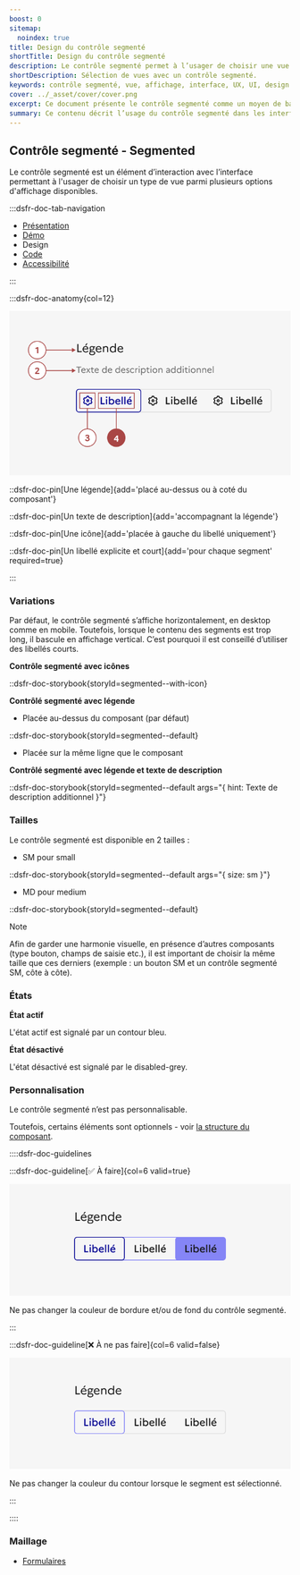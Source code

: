```yaml
---
boost: 0
sitemap:
  noindex: true
title: Design du contrôle segmenté
shortTitle: Design du contrôle segmenté
description: Le contrôle segmenté permet à l’usager de choisir une vue parmi plusieurs options d’affichage disponibles dans une interface.
shortDescription: Sélection de vues avec un contrôle segmenté.
keywords: contrôle segmenté, vue, affichage, interface, UX, UI, design system, libellé, navigation, accessibilité
cover: ../_asset/cover/cover.png
excerpt: Ce document présente le contrôle segmenté comme un moyen de basculer entre différentes vues d’un même contenu tout en assurant clarté et cohérence dans l’interface.
summary: Ce contenu décrit l’usage du contrôle segmenté dans les interfaces pour permettre à l’usager de basculer entre plusieurs types d’affichage d’un même contenu, comme une vue en liste ou en carte. Il insiste sur les bonnes pratiques à respecter telles que la limitation du nombre de segments, la nécessité d’un libellé clair pour chaque option et l’obligation d’une valeur par défaut. Ce guide s’adresse aux concepteurs et développeurs souhaitant garantir une navigation fluide, explicite et accessible.
---
```


## Contrôle segmenté - Segmented

Le contrôle segmenté est un élément d’interaction avec l’interface permettant à l'usager de choisir un type de vue parmi plusieurs options d'affichage disponibles.

:::dsfr-doc-tab-navigation

- [Présentation](../index.md)
- [Démo](../demo/index.md)
- Design
- [Code](../code/index.md)
- [Accessibilité](../accessibility/index.md)

:::

:::dsfr-doc-anatomy{col=12}

![Anatomie du contrôle segmenté](../_asset/anatomy/anatomy-1.png)

::dsfr-doc-pin[Une légende]{add='placé au-dessus ou à coté du composant'}

::dsfr-doc-pin[Un texte de description]{add='accompagnant la légende'}

::dsfr-doc-pin[Une icône]{add='placée à gauche du libellé uniquement'}

::dsfr-doc-pin[Un libellé explicite et court]{add='pour chaque segment' required=true}

:::

### Variations

Par défaut, le contrôle segmenté s’affiche horizontalement, en desktop comme en mobile. Toutefois, lorsque le contenu des segments est trop long, il bascule en affichage vertical. C’est pourquoi il est conseillé d’utiliser des libellés courts.

**Contrôle segmenté avec icônes**

::dsfr-doc-storybook{storyId=segmented--with-icon}

**Contrôlé segmenté avec légende**

- Placée au-dessus du composant (par défaut)

::dsfr-doc-storybook{storyId=segmented--default}

- Placée sur la même ligne que le composant

**Contrôlé segmenté avec légende et texte de description**

::dsfr-doc-storybook{storyId=segmented--default args="{ hint: Texte de description additionnel }"}

### Tailles

Le contrôle segmenté est disponible en 2 tailles :

- SM pour small

::dsfr-doc-storybook{storyId=segmented--default args="{ size: sm }"}

- MD pour medium

::dsfr-doc-storybook{storyId=segmented--default}

> [!NOTE]
> Afin de garder une harmonie visuelle, en présence d’autres composants (type bouton, champs de saisie etc.), il est important de choisir la même taille que ces derniers (exemple : un bouton SM et un contrôle segmenté SM, côte à côte).

### États

**État actif**

L'état actif est signalé par un contour bleu.

**État désactivé**

L'état désactivé est signalé par le disabled-grey.

### Personnalisation

Le contrôle segmenté n’est pas personnalisable.

Toutefois, certains éléments sont optionnels - voir [la structure du composant](../../../../segmented/_part/doc/index.md).

::::dsfr-doc-guidelines

:::dsfr-doc-guideline[✅ À faire]{col=6 valid=true}

![](../_asset/custom/dont-1.png)

Ne pas changer la couleur de bordure et/ou de fond du contrôle segmenté.

:::

:::dsfr-doc-guideline[❌ À ne pas faire]{col=6 valid=false}

![](../_asset/custom/dont-2.png)

Ne pas changer la couleur du contour lorsque le segment est sélectionné.

:::

::::

### Maillage

- [Formulaires](../../../../form/_part/doc/index.md)
